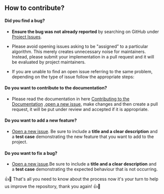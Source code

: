## How to contribute?

#### **Did you find a bug?**

- **Ensure the bug was not already reported** by searching on GitHub under [Project Issues](https://github.com/CoderXYZKing/Algorithms/issues).

- Please avoid opening issues asking to be "assigned” to a particular algorithm. This merely creates unnecessary noise for maintainers. Instead, please submit your implementation in a pull request and it will be evaluated by project maintainers.

- If you are unable to find an open issue referring to the same problem, depending on the type of issue follow the appropriate steps:

#### **Do you want to contribute to the documentation?**

- Please read the documentation in here [Contributing to the Documentation](https://github.com/CoderXYZKing/Algorithms/CONTRIBUTING.md) ,[open a new issue](https://github.com/CoderXYZKing/Algorithms/issues/new), make changes and then create a pull request, it will be put under review and accepted if it is appropriate.

#### **Do you want to add a new feature?**

- [Open a new issue](https://github.com/CoderXYZKing/Algorithms/issues/new). Be sure to include a **title and a clear description** and a **test case** demonstrating the new feature that you want to add to the project.

#### **Do you want to fix a bug?**

- [Open a new issue](https://github.com/CoderXYZKing/Algorithms/issues/new).Be sure to include a **title and a clear description** and a **test case** demonstrating the expected behaviour that is not occurring.


:+1::tada: That's all you need to know about the process now it's your turn to help us improve the repository, thank you again! :+1::tada:
